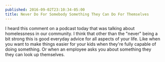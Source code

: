 ```yaml
---
published: 2016-09-02T23:10:34-05:00
title: Never Do For Somebody Something They Can Do For Themselves
---
```

I heard this comment on a podcast today that was talking about homelessness in our community. I think that other than the "never" being a bit strong this is good everyday advice for all aspects of your life. Like when you want to make things easier for your kids when they're fully capable of doing something. Or when an employee asks you about something they they can look up themselves.